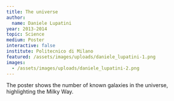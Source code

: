 ```yaml
---
title: The universe
author:
  name: Daniele Lupatini
year: 2013-2014
topic: Science
medium: Poster
interactive: false
institute: Politecnico di Milano
featured: /assets/images/uploads/daniele_lupatini-1.png
images:
  - /assets/images/uploads/daniele_lupatini-2.png
---
```

The poster shows the number of known galaxies in the universe, highlighting the Milky Way.
